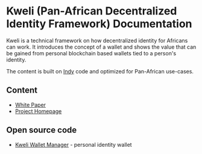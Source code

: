 # Kweli (Pan-African Decentralized Identity Framework) Documentation

Kweli is a technical framework on how decentralized identity for Africans can work. It introduces the concept of a wallet and shows the value that can be gained from personal blockchain based wallets tied to a person's identity.   

The content is built on [Indy](https://github.com/hyperledger/indy-node#about-indy-node) code and optimized for Pan-African use-cases.

## Content

* [White Paper](https://github.com/AfricanDigitalAssetFramework/kweli/blob/master/docs/Kweli%20-%20Pan-African%20Self-Sovereign%20Identity.pdf)
* [Project Homepage](https://kweli-ssi.web.app/)   

## Open source code
* [Kweli Wallet Manager](https://gitlab.com/vibranium-identity/kweliwallet) - personal identity wallet
